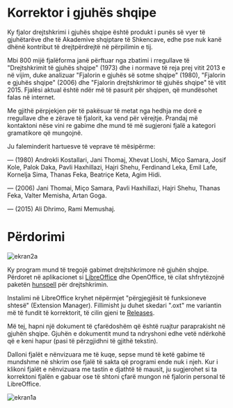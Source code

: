 # Korrektor i gjuhës shqipe

Ky fjalor drejtshkrimi i gjuhës shqipe është produkt i punës së vyer të gjuhëtarëve dhe të Akademive shqiptare të Shkencave, edhe pse nuk kanë dhënë kontribut të drejtpërdrejtë në përpilimin e tij.

Mbi 800 mijë fjalëforma janë përftuar nga zbatimi i rregullave të "Drejtshkrimit të gjuhës shqipe" (1973) dhe i normave të reja prej vitit 2013 e në vijim, duke analizuar "Fjalorin e gjuhës së sotme shqipe" (1980), "Fjalorin e gjuhës shqipe" (2006) dhe "Fjalorin drejtshkrimor të gjuhës shqipe" të vitit 2015. Fjalësi aktual është ndër më të pasurit për shqipen, që mundësohet falas në internet.

Me gjithë përpjekjen për të pakësuar të metat nga hedhja me dorë e rregullave dhe e zërave të fjalorit, ka vend për vërejtje. Prandaj më kontaktoni nëse vini re gabime dhe mund të më sugjeroni fjalë a kategori gramatikore që mungojnë.

Ju faleminderit hartuesve të veprave të mësipërme:

— (1980) Androkli Kostallari, Jani Thomaj, Xhevat Lloshi, Miço Samara, Josif Kole, Palok Daka, Pavli Haxhillazi, Hajri Shehu, Ferdinand Leka, Emil Lafe, Kornelja Sima, Thanas Feka, Beatriçe Keta, Agim Hidi.

— (2006) Jani Thomai, Miço Samara, Pavli Haxhillazi, Hajri Shehu, Thanas Feka, Valter Memisha, Artan Goga.

— (2015) Ali Dhrimo, Rami Memushaj.

# Përdorimi

![ekran2a](https://user-images.githubusercontent.com/15838230/162149387-e2c60cfc-1633-4625-977b-10555f2cab83.png)

Ky program mund të tregojë gabimet drejtshkrimore në gjuhën shqipe. Përdoret në aplikacionet si [LibreOffice](https://www.libreoffice.org) dhe OpenOffice, të cilat shfrytëzojnë paketën [hunspell](https://hunspell.github.io) për drejtshkrimin.

Instalimi në LibreOffice kryhet nëpërmjet "përgjegjësit të funksioneve shtesë" (Extension Manager). Fillimisht ju duhet skedari ".oxt" me variantin më të fundit të korrektorit, të cilin gjeni te [Releases](https://github.com/bgodole/korrektori/releases).

Më tej, hapni një dokument të çfarëdoshëm që është ruajtur paraprakisht në gjuhën shqipe. Gjuhën e dokumentit mund ta ndryshoni edhe vetë ndërkohë që e keni hapur (pasi të përzgjidhni të gjithë tekstin).

Dalloni fjalët e nënvizuara me të kuqe, sepse mund të ketë gabime të mundshme në shkrim ose fjalë të sakta që programi ende nuk i njeh. Kur i klikoni fjalët e nënvizuara me tastin e djathtë të mausit, ju sugjerohet si ta korrektoni fjalën e gabuar ose të shtoni çfarë mungon në fjalorin personal të LibreOffice.

![ekran1a](https://user-images.githubusercontent.com/15838230/162149056-67aaeb07-e970-43a3-b2e8-c721cc6ea34c.png)
